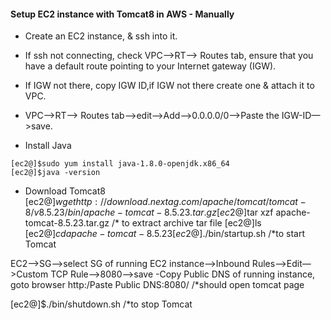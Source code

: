 #### Setup EC2 instance with Tomcat8 in AWS - Manually
- Create an EC2 instance, & ssh into it.
- If ssh not connecting, check
VPC—>RT—> Routes tab, ensure that you have a default route pointing to your Internet gateway (IGW).
- If IGW not there, copy IGW ID,if IGW not there create one & attach it to VPC.
- VPC—>RT—> Routes tab—>edit—>Add—>0.0.0.0/0—>Paste the IGW-ID—>save.

- Install Java
```ssh
[ec2@]$sudo yum install java-1.8.0-openjdk.x86_64
[ec2@]$java -version
```
- Download Tomcat8
[ec2@]$wget http://download.nextag.com/apache/tomcat/tomcat-8/v8.5.23/bin/apache-tomcat-8.5.23.tar.gz
[ec2@]$tar xzf apache-tomcat-8.5.23.tar.gz    /* to extract archive tar file
[ec2@]ls
[ec2@]$cd apache-tomcat-8.5.23
[ec2@]$./bin/startup.sh      /*to start Tomcat

EC2—>SG—>select SG of running EC2 instance—>Inbound Rules—>Edit—>Custom TCP Rule—>8080—>save
-Copy Public DNS of running instance, goto browser
http:/Paste Public DNS:8080/     /*should open tomcat page  

[ec2@]$./bin/shutdown.sh      /*to stop Tomcat
